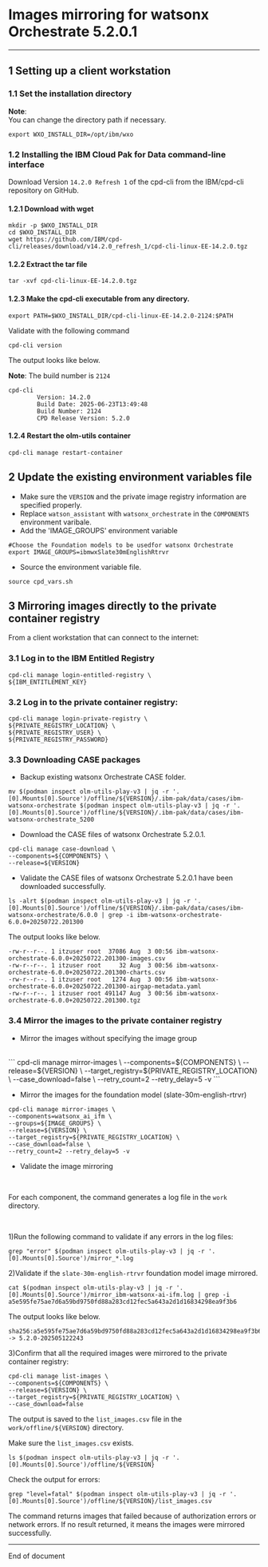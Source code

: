 # Images mirroring for watsonx Orchestrate 5.2.0.1

---

## 1 Setting up a client workstation

### 1.1 Set the installation directory

**Note**:
<br>
You can change the directory path if necessary.

```
export WXO_INSTALL_DIR=/opt/ibm/wxo
```
### 1.2 Installing the IBM Cloud Pak for Data command-line interface

Download Version `14.2.0 Refresh 1` of the cpd-cli from the IBM/cpd-cli repository on GitHub.

#### 1.2.1 Download with wget

```
mkdir -p $WXO_INSTALL_DIR
cd $WXO_INSTALL_DIR
wget https://github.com/IBM/cpd-cli/releases/download/v14.2.0_refresh_1/cpd-cli-linux-EE-14.2.0.tgz
```

#### 1.2.2 Extract the tar file

```
tar -xvf cpd-cli-linux-EE-14.2.0.tgz
```

#### 1.2.3 Make the cpd-cli executable from any directory.

```
export PATH=$WXO_INSTALL_DIR/cpd-cli-linux-EE-14.2.0-2124:$PATH
```

Validate with the following command
```
cpd-cli version
```
The output looks like below. <br>

**Note**: The build number is `2124`

```
cpd-cli
        Version: 14.2.0
        Build Date: 2025-06-23T13:49:48
        Build Number: 2124
        CPD Release Version: 5.2.0
```

#### 1.2.4 Restart the olm-utils container
```
cpd-cli manage restart-container
```

## 2 Update the existing environment variables file

- Make sure the `VERSION` and the private image registry information are specified properly.
- Replace `watson_assistant` with `watsonx_orchestrate` in the `COMPONENTS` environment varibale.
- Add the 'IMAGE_GROUPS' environment variable

```
#Choose the Foundation models to be usedfor watsonx Orchestrate
export IMAGE_GROUPS=ibmwxSlate30mEnglishRtrvr
```
- Source the environment variable file.

```
source cpd_vars.sh
```

## 3 Mirroring images directly to the private container registry

From a client workstation that can connect to the internet: 

### 3.1 Log in to the IBM Entitled Registry

```
cpd-cli manage login-entitled-registry \
${IBM_ENTITLEMENT_KEY}
```

### 3.2 Log in to the private container registry:

```
cpd-cli manage login-private-registry \
${PRIVATE_REGISTRY_LOCATION} \
${PRIVATE_REGISTRY_USER} \
${PRIVATE_REGISTRY_PASSWORD}
```

### 3.3 Downloading CASE packages
- Backup existing watsonx Orchestrate CASE folder.
```
mv $(podman inspect olm-utils-play-v3 | jq -r '.[0].Mounts[0].Source')/offline/${VERSION}/.ibm-pak/data/cases/ibm-watsonx-orchestrate $(podman inspect olm-utils-play-v3 | jq -r '.[0].Mounts[0].Source')/offline/${VERSION}/.ibm-pak/data/cases/ibm-watsonx-orchestrate_5200
```
- Download the CASE files of watsonx Orchestrate 5.2.0.1.
```
cpd-cli manage case-download \
--components=${COMPONENTS} \
--release=${VERSION}
```
- Validate the CASE files of watsonx Orchestrate 5.2.0.1 have been downloaded successfully.
```
ls -alrt $(podman inspect olm-utils-play-v3 | jq -r '.[0].Mounts[0].Source')/offline/${VERSION}/.ibm-pak/data/cases/ibm-watsonx-orchestrate/6.0.0 | grep -i ibm-watsonx-orchestrate-6.0.0+20250722.201300

```
The output looks like below.
```
-rw-r--r--. 1 itzuser root  37086 Aug  3 00:56 ibm-watsonx-orchestrate-6.0.0+20250722.201300-images.csv
-rw-r--r--. 1 itzuser root     32 Aug  3 00:56 ibm-watsonx-orchestrate-6.0.0+20250722.201300-charts.csv
-rw-r--r--. 1 itzuser root   1274 Aug  3 00:56 ibm-watsonx-orchestrate-6.0.0+20250722.201300-airgap-metadata.yaml
-rw-r--r--. 1 itzuser root 491147 Aug  3 00:56 ibm-watsonx-orchestrate-6.0.0+20250722.201300.tgz
```

### 3.4 Mirror the images to the private container registry

- Mirror the images without specifying the image group
<br>
```
cpd-cli manage mirror-images \
--components=${COMPONENTS} \
--release=${VERSION} \
--target_registry=${PRIVATE_REGISTRY_LOCATION} \
--case_download=false \
--retry_count=2 --retry_delay=5 -v
```

- Mirror the images for the foundation model (slate-30m-english-rtrvr)
```
cpd-cli manage mirror-images \
--components=watsonx_ai_ifm \
--groups=${IMAGE_GROUPS} \
--release=${VERSION} \
--target_registry=${PRIVATE_REGISTRY_LOCATION} \
--case_download=false \
--retry_count=2 --retry_delay=5 -v
```

- Validate the image mirroring
 
<br>

For each component, the command generates a log file in the `work` directory. 

<br>

1)Run the following command to validate if any errors in the log files:

```
grep "error" $(podman inspect olm-utils-play-v3 | jq -r '.[0].Mounts[0].Source')/mirror_*.log
```

2)Validate if the `slate-30m-english-rtrvr` foundation model image mirrored.

```
cat $(podman inspect olm-utils-play-v3 | jq -r '.[0].Mounts[0].Source')/mirror_ibm-watsonx-ai-ifm.log | grep -i a5e595fe75ae7d6a59bd9750fd88a283cd12fec5a643a2d1d16834298ea9f3b6
```

The output looks like below.

```
sha256:a5e595fe75ae7d6a59bd9750fd88a283cd12fec5a643a2d1d16834298ea9f3b6 -> 5.2.0-202505122243
```

3)Confirm that all the required images were mirrored to the private container registry:

```
cpd-cli manage list-images \
--components=${COMPONENTS} \
--release=${VERSION} \
--target_registry=${PRIVATE_REGISTRY_LOCATION} \
--case_download=false
```

The output is saved to the `list_images.csv` file in the `work/offline/${VERSION}` directory. 
<br>

Make sure the `list_images.csv` exists.

```
ls $(podman inspect olm-utils-play-v3 | jq -r '.[0].Mounts[0].Source')/offline/${VERSION}
```

Check the output for errors: 

```
grep "level=fatal" $(podman inspect olm-utils-play-v3 | jq -r '.[0].Mounts[0].Source')/offline/${VERSION}/list_images.csv
```

The command returns images that failed because of authorization errors or network errors. If no result returned, it means the images were mirrored successfully.

---

End of document
